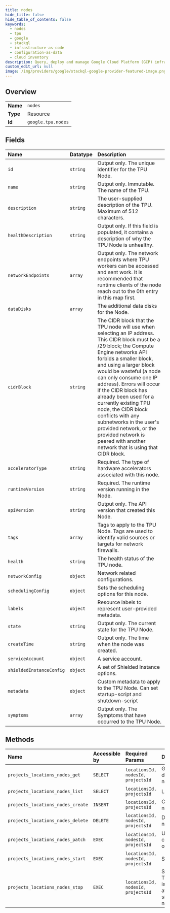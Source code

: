 ```yaml
---
title: nodes
hide_title: false
hide_table_of_contents: false
keywords:
  - nodes
  - tpu
  - google    
  - stackql
  - infrastructure-as-code
  - configuration-as-data
  - cloud inventory
description: Query, deploy and manage Google Cloud Platform (GCP) infrastructure and resources using SQL
custom_edit_url: null
image: /img/providers/google/stackql-google-provider-featured-image.png
---
```

  
    

## Overview
<table><tbody>
<tr><td><b>Name</b></td><td><code>nodes</code></td></tr>
<tr><td><b>Type</b></td><td>Resource</td></tr>
<tr><td><b>Id</b></td><td><code>google.tpu.nodes</code></td></tr>
</tbody></table>

## Fields
| Name | Datatype | Description |
|:-----|:---------|:------------|
| `id` | `string` | Output only. The unique identifier for the TPU Node. |
| `name` | `string` | Output only. Immutable. The name of the TPU. |
| `description` | `string` | The user-supplied description of the TPU. Maximum of 512 characters. |
| `healthDescription` | `string` | Output only. If this field is populated, it contains a description of why the TPU Node is unhealthy. |
| `networkEndpoints` | `array` | Output only. The network endpoints where TPU workers can be accessed and sent work. It is recommended that runtime clients of the node reach out to the 0th entry in this map first. |
| `dataDisks` | `array` | The additional data disks for the Node. |
| `cidrBlock` | `string` | The CIDR block that the TPU node will use when selecting an IP address. This CIDR block must be a /29 block; the Compute Engine networks API forbids a smaller block, and using a larger block would be wasteful (a node can only consume one IP address). Errors will occur if the CIDR block has already been used for a currently existing TPU node, the CIDR block conflicts with any subnetworks in the user's provided network, or the provided network is peered with another network that is using that CIDR block. |
| `acceleratorType` | `string` | Required. The type of hardware accelerators associated with this node. |
| `runtimeVersion` | `string` | Required. The runtime version running in the Node. |
| `apiVersion` | `string` | Output only. The API version that created this Node. |
| `tags` | `array` | Tags to apply to the TPU Node. Tags are used to identify valid sources or targets for network firewalls. |
| `health` | `string` | The health status of the TPU node. |
| `networkConfig` | `object` | Network related configurations. |
| `schedulingConfig` | `object` | Sets the scheduling options for this node. |
| `labels` | `object` | Resource labels to represent user-provided metadata. |
| `state` | `string` | Output only. The current state for the TPU Node. |
| `createTime` | `string` | Output only. The time when the node was created. |
| `serviceAccount` | `object` | A service account. |
| `shieldedInstanceConfig` | `object` | A set of Shielded Instance options. |
| `metadata` | `object` | Custom metadata to apply to the TPU Node. Can set startup-script and shutdown-script |
| `symptoms` | `array` | Output only. The Symptoms that have occurred to the TPU Node. |
## Methods
| Name | Accessible by | Required Params | Description |
|:-----|:--------------|:----------------|:------------|
| `projects_locations_nodes_get` | `SELECT` | `locationsId, nodesId, projectsId` | Gets the details of a node. |
| `projects_locations_nodes_list` | `SELECT` | `locationsId, projectsId` | Lists nodes. |
| `projects_locations_nodes_create` | `INSERT` | `locationsId, projectsId` | Creates a node. |
| `projects_locations_nodes_delete` | `DELETE` | `locationsId, nodesId, projectsId` | Deletes a node. |
| `projects_locations_nodes_patch` | `EXEC` | `locationsId, nodesId, projectsId` | Updates the configurations of a node. |
| `projects_locations_nodes_start` | `EXEC` | `locationsId, nodesId, projectsId` | Starts a node. |
| `projects_locations_nodes_stop` | `EXEC` | `locationsId, nodesId, projectsId` | Stops a node. This operation is only available with single TPU nodes. |
